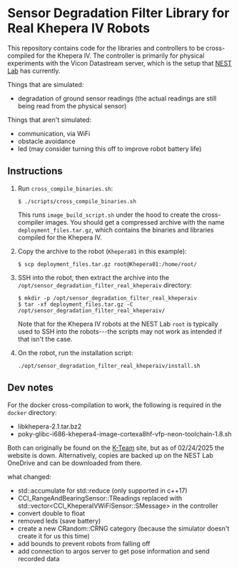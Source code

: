 # Sensor Degradation Filter Library for Real Khepera IV Robots
This repository contains code for the libraries and controllers to be cross-compiled for the Khepera IV. The controller is primarily for physical experiments with the Vicon Datastream server, which is the setup that [NEST Lab](https://nestlab.net/) has currently.

Things that are simulated:
- degradation of ground sensor readings (the actual readings are still being read from the physical sensor)

Things that aren't simulated:
- communication, via WiFi
- obstacle avoidance
- led (may consider turning this off to improve robot battery life)



## Instructions
1. Run `cross_compile_binaries.sh`:
    ```
    $ ./scripts/cross_compile_binaries.sh
    ```
    This runs `image_build_script.sh` under the hood to create the cross-compiler images. You should get a compressed archive with the name `deployment_files.tar.gz`, which contains the binaries and libraries compiled for the Khepera IV.

2. Copy the archive to the robot (`Khepera01` in this example):
    ```
    $ scp deployment_files.tar.gz root@Khepera01:/home/root/
    ```

3. SSH into the robot, then extract the archive into the `/opt/sensor_degradation_filter_real_kheperaiv` directory:
    ```
    $ mkdir -p /opt/sensor_degradation_filter_real_kheperaiv
    $ tar -xf deployment_files.tar.gz -C /opt/sensor_degradation_filter_real_kheperaiv/
    ```
    Note that for the Khepera IV robots at the NEST Lab `root` is typically used to SSH into the robots---the scripts may not work as intended if that isn't the case.

4. On the robot, run the installation script:
    ```
    ./opt/sensor_degradation_filter_real_kheperaiv/install.sh
    ```

## Dev notes
For the docker cross-compilation to work, the following is required in the `docker` directory:
- libkhepera-2.1.tar.bz2
- poky-glibc-i686-khepera4-image-cortexa8hf-vfp-neon-toolchain-1.8.sh

Both can originally be found on the [K-Team](https://www.k-team.com) site, but as of 02/24/2025 the website is down. Alternatively, copies are backed up on the NEST Lab OneDrive and can be downloaded from there.


what changed:
- std::accumulate for std::reduce (only supported in c++17)
- CCI_RangeAndBearingSensor::TReadings replaced with std::vector<CCI_KheperaIVWiFiSensor::SMessage> in the controller
- convert double to float
- removed leds (save battery)
- create a new CRandom::CRNG category (because the simulator doesn't create it for us this time)
- add bounds to prevent robots from falling off
- add connection to argos server to get pose information and send recorded data